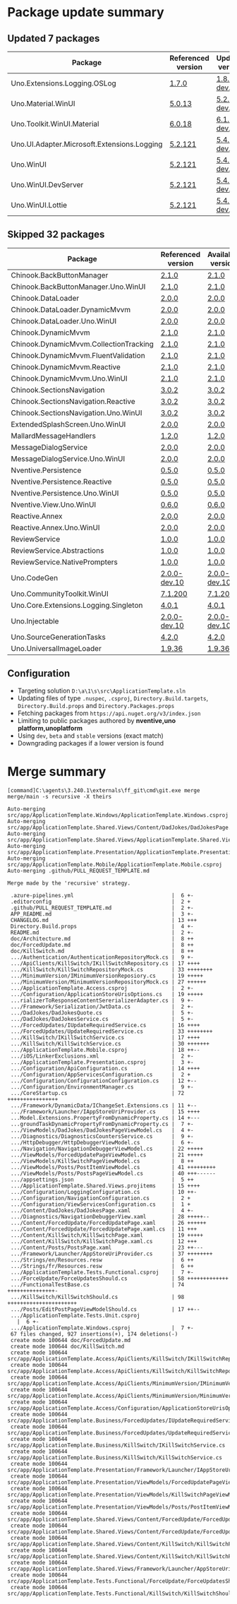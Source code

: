 # Package update summary
## Updated 7 packages
|Package|Referenced version|Updated version|
|-|-|-|
|Uno.Extensions.Logging.OSLog|[1.7.0](https://www.nuget.org/packages/Uno.Extensions.Logging.OSLog/1.7.0)|[1.8.0-dev.1](https://www.nuget.org/packages/Uno.Extensions.Logging.OSLog/1.8.0-dev.1)|
|Uno.Material.WinUI|[5.0.13](https://www.nuget.org/packages/Uno.Material.WinUI/5.0.13)|[5.2.0-dev.1](https://www.nuget.org/packages/Uno.Material.WinUI/5.2.0-dev.1)|
|Uno.Toolkit.WinUI.Material|[6.0.18](https://www.nuget.org/packages/Uno.Toolkit.WinUI.Material/6.0.18)|[6.1.0-dev.55](https://www.nuget.org/packages/Uno.Toolkit.WinUI.Material/6.1.0-dev.55)|
|Uno.UI.Adapter.Microsoft.Extensions.Logging|[5.2.121](https://www.nuget.org/packages/Uno.UI.Adapter.Microsoft.Extensions.Logging/5.2.121)|[5.4.0-dev.279](https://www.nuget.org/packages/Uno.UI.Adapter.Microsoft.Extensions.Logging/5.4.0-dev.279)|
|Uno.WinUI|[5.2.121](https://www.nuget.org/packages/Uno.WinUI/5.2.121)|[5.4.0-dev.279](https://www.nuget.org/packages/Uno.WinUI/5.4.0-dev.279)|
|Uno.WinUI.DevServer|[5.2.121](https://www.nuget.org/packages/Uno.WinUI.DevServer/5.2.121)|[5.4.0-dev.279](https://www.nuget.org/packages/Uno.WinUI.DevServer/5.4.0-dev.279)|
|Uno.WinUI.Lottie|[5.2.121](https://www.nuget.org/packages/Uno.WinUI.Lottie/5.2.121)|[5.4.0-dev.279](https://www.nuget.org/packages/Uno.WinUI.Lottie/5.4.0-dev.279)|

## Skipped 32 packages
|Package|Referenced version|Available version|
|-|-|-|
|Chinook.BackButtonManager|[2.1.0](https://www.nuget.org/packages/Chinook.BackButtonManager/2.1.0)|[2.1.0](https://www.nuget.org/packages/Chinook.BackButtonManager/2.1.0)|
|Chinook.BackButtonManager.Uno.WinUI|[2.1.0](https://www.nuget.org/packages/Chinook.BackButtonManager.Uno.WinUI/2.1.0)|[2.1.0](https://www.nuget.org/packages/Chinook.BackButtonManager.Uno.WinUI/2.1.0)|
|Chinook.DataLoader|[2.0.0](https://www.nuget.org/packages/Chinook.DataLoader/2.0.0)|[2.0.0](https://www.nuget.org/packages/Chinook.DataLoader/2.0.0)|
|Chinook.DataLoader.DynamicMvvm|[2.0.0](https://www.nuget.org/packages/Chinook.DataLoader.DynamicMvvm/2.0.0)|[2.0.0](https://www.nuget.org/packages/Chinook.DataLoader.DynamicMvvm/2.0.0)|
|Chinook.DataLoader.Uno.WinUI|[2.0.0](https://www.nuget.org/packages/Chinook.DataLoader.Uno.WinUI/2.0.0)|[2.0.0](https://www.nuget.org/packages/Chinook.DataLoader.Uno.WinUI/2.0.0)|
|Chinook.DynamicMvvm|[2.1.0](https://www.nuget.org/packages/Chinook.DynamicMvvm/2.1.0)|[2.1.0](https://www.nuget.org/packages/Chinook.DynamicMvvm/2.1.0)|
|Chinook.DynamicMvvm.CollectionTracking|[2.1.0](https://www.nuget.org/packages/Chinook.DynamicMvvm.CollectionTracking/2.1.0)|[2.1.0](https://www.nuget.org/packages/Chinook.DynamicMvvm.CollectionTracking/2.1.0)|
|Chinook.DynamicMvvm.FluentValidation|[2.1.0](https://www.nuget.org/packages/Chinook.DynamicMvvm.FluentValidation/2.1.0)|[2.1.0](https://www.nuget.org/packages/Chinook.DynamicMvvm.FluentValidation/2.1.0)|
|Chinook.DynamicMvvm.Reactive|[2.1.0](https://www.nuget.org/packages/Chinook.DynamicMvvm.Reactive/2.1.0)|[2.1.0](https://www.nuget.org/packages/Chinook.DynamicMvvm.Reactive/2.1.0)|
|Chinook.DynamicMvvm.Uno.WinUI|[2.1.0](https://www.nuget.org/packages/Chinook.DynamicMvvm.Uno.WinUI/2.1.0)|[2.1.0](https://www.nuget.org/packages/Chinook.DynamicMvvm.Uno.WinUI/2.1.0)|
|Chinook.SectionsNavigation|[3.0.2](https://www.nuget.org/packages/Chinook.SectionsNavigation/3.0.2)|[3.0.2](https://www.nuget.org/packages/Chinook.SectionsNavigation/3.0.2)|
|Chinook.SectionsNavigation.Reactive|[3.0.2](https://www.nuget.org/packages/Chinook.SectionsNavigation.Reactive/3.0.2)|[3.0.2](https://www.nuget.org/packages/Chinook.SectionsNavigation.Reactive/3.0.2)|
|Chinook.SectionsNavigation.Uno.WinUI|[3.0.2](https://www.nuget.org/packages/Chinook.SectionsNavigation.Uno.WinUI/3.0.2)|[3.0.2](https://www.nuget.org/packages/Chinook.SectionsNavigation.Uno.WinUI/3.0.2)|
|ExtendedSplashScreen.Uno.WinUI|[2.0.0](https://www.nuget.org/packages/ExtendedSplashScreen.Uno.WinUI/2.0.0)|[2.0.0](https://www.nuget.org/packages/ExtendedSplashScreen.Uno.WinUI/2.0.0)|
|MallardMessageHandlers|[1.2.0](https://www.nuget.org/packages/MallardMessageHandlers/1.2.0)|[1.2.0](https://www.nuget.org/packages/MallardMessageHandlers/1.2.0)|
|MessageDialogService|[2.0.0](https://www.nuget.org/packages/MessageDialogService/2.0.0)|[2.0.0](https://www.nuget.org/packages/MessageDialogService/2.0.0)|
|MessageDialogService.Uno.WinUI|[2.0.0](https://www.nuget.org/packages/MessageDialogService.Uno.WinUI/2.0.0)|[2.0.0](https://www.nuget.org/packages/MessageDialogService.Uno.WinUI/2.0.0)|
|Nventive.Persistence|[0.5.0](https://www.nuget.org/packages/Nventive.Persistence/0.5.0)|[0.5.0](https://www.nuget.org/packages/Nventive.Persistence/0.5.0)|
|Nventive.Persistence.Reactive|[0.5.0](https://www.nuget.org/packages/Nventive.Persistence.Reactive/0.5.0)|[0.5.0](https://www.nuget.org/packages/Nventive.Persistence.Reactive/0.5.0)|
|Nventive.Persistence.Uno.WinUI|[0.5.0](https://www.nuget.org/packages/Nventive.Persistence.Uno.WinUI/0.5.0)|[0.5.0](https://www.nuget.org/packages/Nventive.Persistence.Uno.WinUI/0.5.0)|
|Nventive.View.Uno.WinUI|[0.6.0](https://www.nuget.org/packages/Nventive.View.Uno.WinUI/0.6.0)|[0.6.0](https://www.nuget.org/packages/Nventive.View.Uno.WinUI/0.6.0)|
|Reactive.Annex|[2.0.0](https://www.nuget.org/packages/Reactive.Annex/2.0.0)|[2.0.0](https://www.nuget.org/packages/Reactive.Annex/2.0.0)|
|Reactive.Annex.Uno.WinUI|[2.0.0](https://www.nuget.org/packages/Reactive.Annex.Uno.WinUI/2.0.0)|[2.0.0](https://www.nuget.org/packages/Reactive.Annex.Uno.WinUI/2.0.0)|
|ReviewService|[1.0.0](https://www.nuget.org/packages/ReviewService/1.0.0)|[1.0.0](https://www.nuget.org/packages/ReviewService/1.0.0)|
|ReviewService.Abstractions|[1.0.0](https://www.nuget.org/packages/ReviewService.Abstractions/1.0.0)|[1.0.0](https://www.nuget.org/packages/ReviewService.Abstractions/1.0.0)|
|ReviewService.NativePrompters|[1.0.0](https://www.nuget.org/packages/ReviewService.NativePrompters/1.0.0)|[1.0.0](https://www.nuget.org/packages/ReviewService.NativePrompters/1.0.0)|
|Uno.CodeGen|[2.0.0-dev.10](https://www.nuget.org/packages/Uno.CodeGen/2.0.0-dev.10)|[2.0.0-dev.10](https://www.nuget.org/packages/Uno.CodeGen/2.0.0-dev.10)|
|Uno.CommunityToolkit.WinUI|[7.1.200](https://www.nuget.org/packages/Uno.CommunityToolkit.WinUI/7.1.200)|[7.1.200](https://www.nuget.org/packages/Uno.CommunityToolkit.WinUI/7.1.200)|
|Uno.Core.Extensions.Logging.Singleton|[4.0.1](https://www.nuget.org/packages/Uno.Core.Extensions.Logging.Singleton/4.0.1)|[4.0.1](https://www.nuget.org/packages/Uno.Core.Extensions.Logging.Singleton/4.0.1)|
|Uno.Injectable|[2.0.0-dev.10](https://www.nuget.org/packages/Uno.Injectable/2.0.0-dev.10)|[2.0.0-dev.10](https://www.nuget.org/packages/Uno.Injectable/2.0.0-dev.10)|
|Uno.SourceGenerationTasks|[4.2.0](https://www.nuget.org/packages/Uno.SourceGenerationTasks/4.2.0)|[4.2.0](https://www.nuget.org/packages/Uno.SourceGenerationTasks/4.2.0)|
|Uno.UniversalImageLoader|[1.9.36](https://www.nuget.org/packages/Uno.UniversalImageLoader/1.9.36)|[1.9.36](https://www.nuget.org/packages/Uno.UniversalImageLoader/1.9.36)|

## Configuration
- Targeting solution `D:\a\1\s\src\ApplicationTemplate.sln`
- Updating files of type `.nuspec`, `.csproj`, `Directory.Build.targets`, `Directory.Build.props` and `Directory.Packages.props`
- Fetching packages from `https://api.nuget.org/v3/index.json`
- Limiting to public packages authored by **nventive,uno platform,unoplatform**
- Using `dev`, `beta` and `stable` versions (exact match)
- Downgrading packages if a lower version is found

# Merge summary
```
[command]C:\agents\3.240.1\externals\ff_git\cmd\git.exe merge merge/main -s recursive -X theirs

Auto-merging src/app/ApplicationTemplate.Windows/ApplicationTemplate.Windows.csproj
Auto-merging src/app/ApplicationTemplate.Shared.Views/Content/DadJokes/DadJokesPage.xaml
Auto-merging src/app/ApplicationTemplate.Shared.Views/ApplicationTemplate.Shared.Views.projitems
Auto-merging src/app/ApplicationTemplate.Presentation/ApplicationTemplate.Presentation.csproj
Auto-merging src/app/ApplicationTemplate.Mobile/ApplicationTemplate.Mobile.csproj
Auto-merging .github/PULL_REQUEST_TEMPLATE.md

Merge made by the 'recursive' strategy.

 .azure-pipelines.yml                               |  6 +-
 .editorconfig                                      |  2 +
 .github/PULL_REQUEST_TEMPLATE.md                   |  2 +-
 APP_README.md                                      |  3 +-
 CHANGELOG.md                                       | 13 +++
 Directory.Build.props                              |  4 +-
 README.md                                          |  2 +-
 doc/Architecture.md                                |  8 ++
 doc/ForcedUpdate.md                                |  8 ++
 doc/KillSwitch.md                                  |  8 ++
 .../Authentication/AuthenticationRepositoryMock.cs |  9 +-
 .../ApiClients/KillSwitch/IKillSwitchRepository.cs | 17 ++++
 .../KillSwitch/KillSwitchRepositoryMock.cs         | 33 ++++++++
 .../MinimumVersion/IMinimumVersionReposiory.cs     | 19 +++++
 .../MinimumVersion/MinimumVersionRepositoryMock.cs | 27 ++++++
 .../ApplicationTemplate.Access.csproj              |  2 +-
 .../Configuration/ApplicationStoreUrisOptions.cs   | 19 +++++
 ...rializerToResponseContentSererializerAdapter.cs |  9 +-
 .../Framework/Serialization/JwtData.cs             |  2 +-
 .../DadJokes/DadJokesQuote.cs                      |  5 +-
 .../DadJokes/DadJokesService.cs                    |  5 +-
 .../ForcedUpdates/IUpdateRequiredService.cs        | 16 ++++
 .../ForcedUpdates/UpdateRequiredService.cs         | 33 ++++++++
 .../KillSwitch/IKillSwitchService.cs               | 17 ++++
 .../KillSwitch/KillSwitchService.cs                | 30 +++++++
 .../ApplicationTemplate.Mobile.csproj              | 18 ++--
 .../iOS/LinkerExclusions.xml                       |  2 +-
 .../ApplicationTemplate.Presentation.csproj        |  3 +-
 .../Configuration/ApiConfiguration.cs              | 14 ++++
 .../Configuration/AppServicesConfiguration.cs      |  2 +
 .../Configuration/ConfigurationConfiguration.cs    | 12 +--
 .../Configuration/EnvironmentManager.cs            |  9 +-
 .../CoreStartup.cs                                 | 72 ++++++++++++++++
 .../Framework/DynamicData/IChangeSet.Extensions.cs | 11 +--
 .../Framework/Launcher/IAppStoreUriProvider.cs     | 15 ++++
 ...Model.Extensions.PropertyFromDynamicProperty.cs | 14 +---
 ...groundTaskDynamicPropertyFromDynamicProperty.cs |  7 +-
 .../ViewModels/DadJokes/DadJokesPageViewModel.cs   |  4 +-
 .../Diagnostics/DiagnosticsCountersService.cs      |  9 +-
 .../HttpDebugger/HttpDebuggerViewModel.cs          |  6 +-
 .../Navigation/NavigationDebuggerViewModel.cs      | 22 +++++
 .../ViewModels/ForcedUpdatePageViewModel.cs        | 21 +++++
 .../ViewModels/KillSwitchPageViewModel.cs          |  8 ++
 .../ViewModels/Posts/PostItemViewModel.cs          | 41 +++++++++
 .../ViewModels/Posts/PostsPageViewModel.cs         | 40 +++------
 .../appsettings.json                               |  5 ++
 .../ApplicationTemplate.Shared.Views.projitems     | 15 ++++
 .../Configuration/LoggingConfiguration.cs          | 10 ++-
 .../Configuration/NavigationConfiguration.cs       |  2 +
 .../Configuration/ViewServicesConfiguration.cs     |  1 +
 .../Content/DadJokes/DadJokesPage.xaml             |  4 +-
 .../Diagnostics/NavigationDebuggerView.xaml        | 28 +++++--
 .../Content/ForcedUpdate/ForcedUpdatePage.xaml     | 26 ++++++
 .../Content/ForcedUpdate/ForcedUpdatePage.xaml.cs  | 11 +++
 .../Content/KillSwitch/KillSwitchPage.xaml         | 19 +++++
 .../Content/KillSwitch/KillSwitchPage.xaml.cs      | 12 +++
 .../Content/Posts/PostsPage.xaml                   | 23 ++---
 .../Framework/Launcher/AppStoreUriProvider.cs      | 37 ++++++++
 .../Strings/en/Resources.resw                      |  6 ++
 .../Strings/fr/Resources.resw                      |  6 ++
 .../ApplicationTemplate.Tests.Functional.csproj    |  7 +-
 .../ForceUpdate/ForceUpdatesShould.cs              | 58 +++++++++++++
 .../FunctionalTestBase.cs                          | 74 +++++++++++++++-
 .../KillSwitch/KillSwitchShould.cs                 | 98 ++++++++++++++++++++++
 .../Posts/EditPostPageViewModelShould.cs           | 17 ++--
 .../ApplicationTemplate.Tests.Unit.csproj       
   |  6 +-
 .../ApplicationTemplate.Windows.csproj             |  7 +-
 67 files changed, 927 insertions(+), 174 deletions(-)
 create mode 100644 doc/ForcedUpdate.md
 create mode 100644 doc/KillSwitch.md
 create mode 100644 src/app/ApplicationTemplate.Access/ApiClients/KillSwitch/IKillSwitchRepository.cs
 create mode 100644 src/app/ApplicationTemplate.Access/ApiClients/KillSwitch/KillSwitchRepositoryMock.cs
 create mode 100644 src/app/ApplicationTemplate.Access/ApiClients/MinimumVersion/IMinimumVersionReposiory.cs
 create mode 100644 src/app/ApplicationTemplate.Access/ApiClients/MinimumVersion/MinimumVersionRepositoryMock.cs
 create mode 100644 src/app/ApplicationTemplate.Access/Configuration/ApplicationStoreUrisOptions.cs
 create mode 100644 src/app/ApplicationTemplate.Business/ForcedUpdates/IUpdateRequiredService.cs
 create mode 100644 src/app/ApplicationTemplate.Business/ForcedUpdates/UpdateRequiredService.cs
 create mode 100644 src/app/ApplicationTemplate.Business/KillSwitch/IKillSwitchService.cs
 create mode 100644 src/app/ApplicationTemplate.Business/KillSwitch/KillSwitchService.cs
 create mode 100644 src/app/ApplicationTemplate.Presentation/Framework/Launcher/IAppStoreUriProvider.cs
 create mode 100644 src/app/ApplicationTemplate.Presentation/ViewModels/ForcedUpdatePageViewModel.cs
 create mode 100644 src/app/ApplicationTemplate.Presentation/ViewModels/KillSwitchPageViewModel.cs
 create mode 100644 src/app/ApplicationTemplate.Presentation/ViewModels/Posts/PostItemViewModel.cs
 create mode 100644 src/app/ApplicationTemplate.Shared.Views/Content/ForcedUpdate/ForcedUpdatePage.xaml
 create mode 100644 src/app/ApplicationTemplate.Shared.Views/Content/ForcedUpdate/ForcedUpdatePage.xaml.cs
 create mode 100644 src/app/ApplicationTemplate.Shared.Views/Content/KillSwitch/KillSwitchPage.xaml
 create mode 100644 src/app/ApplicationTemplate.Shared.Views/Content/KillSwitch/KillSwitchPage.xaml.cs
 create mode 100644 src/app/ApplicationTemplate.Shared.Views/Framework/Launcher/AppStoreUriProvider.cs
 create mode 100644 src/app/ApplicationTemplate.Tests.Functional/ForceUpdate/ForceUpdatesShould.cs
 create mode 100644 src/app/ApplicationTemplate.Tests.Functional/KillSwitch/KillSwitchShould.cs



```
